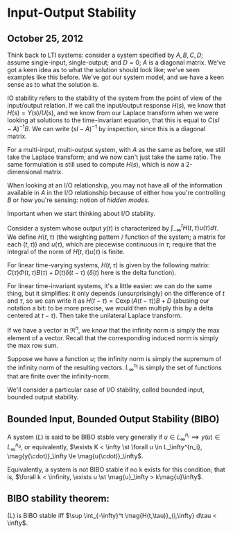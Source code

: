 Input-Output Stability
======================
October 25, 2012
----------------

Think back to LTI systems: consider a system specified by $A, B, C, D$;
assume single-input, single-output; and $D = 0$; $A$ is a diagonal
matrix. We've got a keen idea as to what the solution should look like;
we've seen examples like this before. We've got our system model, and we
have a keen sense as to what the solution is.

IO stability refers to the stability of the system from the point of view
of the input/output relation. If we call the input/output response $H(s)$,
we know that $H(s) = Y(s) / U(s)$, and we know from our Laplace transform
when we were looking at solutions to the time-invariant equation, that this
is equal to $C(sI-A)^{-1}B$. We can write $(sI-A)^{-1}$ by inspection,
since this is a diagonal matrix.

For a multi-input, multi-output system, with $A$ as the same as before, we
still take the Laplace transform; and we now can't just take the same
ratio. The same formulation is still used to compute $H(s)$, which is now a
2-dimensional matrix.

When looking at an I/O relationship, you may not have all of the information
available in $A$ in the I/O relationship because of either how you're
controlling $B$ or how you're sensing: notion of *hidden modes*.

Important when we start thinking about I/O stability.

Consider a system whose output $y(t)$ is characterized by $\int_{-\infty}^t
H(t,\tau) u(\tau) d\tau$. We define $H(t,\tau)$ (the weighting pattern /
function of the system; a matrix for each $(t,\tau)$) and $u(\tau)$, which
are piecewise continuous in $\tau$; require that the integral of the norm
of $H(t,\tau)u(\tau)$ is finite.

For linear time-varying systems, $H(t,\tau)$ is given by the following
matrix: $C(\tau)\Phi(t,\tau)B(\tau) + D(t)\delta(t-\tau)$ ($\delta(t)$ here
is the delta function).

For linear time-invariant systems, it's a little easier: we can do the same
thing, but it simplifies: it only depends (unsurprisingly) on the
difference of $t$ and $\tau$, so we can write it as $H(t-\tau) =
C\exp(A(t-\tau))B + D$ (abusing our notation a bit: to be more precise, we
would then multiply this by a delta centered at $t - \tau$). Then take the
unilateral Laplace transform.

If we have a vector in $\Re^n$, we know that the infinity norm is simply
the max element of a vector. Recall that the corresponding induced norm is
simply the max row sum.

Suppose we have a function $u$; the infinity norm is simply the supremum of
the infinity norm of the resulting vectors. $L_{\infty}^{n_i}$ is simply
the set of functions that are finite over the infinity-norm.

We'll consider a particular case of I/O stability, called bounded input,
bounded output stability.

Bounded Input, Bounded Output Stability (BIBO)
----------------------------------------------

A system ($L$) is said to be BIBO stable very generally if $u \in
L_\infty^{n_i} \implies y(u) \in L_\infty^{n_o}$, or equivalently, $\exists
K < \infty \st \forall u \in L_\infty^{n_i}, \mag{y(\cdot)}_\infty \le
\mag{u(\cdot)}_\infty$.

Equivalently, a system is not BIBO stable if no k exists for this
condition; that is, $\forall k < \infinity, \exists u \st \mag{u}_\infty >
k\mag{u}\infty$.

BIBO stability theorem:
-----------------------

(L) is BIBO stable iff $\sup \int_{-\infty}^t \mag{H(t,\tau)}_{i,\infty}
d\tau < \infty$.

